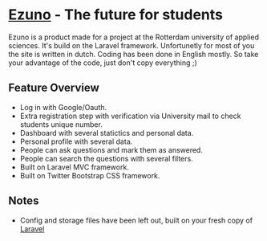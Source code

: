 # [Ezuno](http://ezuno.nl) - The future for students

Ezuno is a product made for a project at the Rotterdam university of applied sciences. It's build on the Laravel framework. Unfortunetly for most of you the site is written in dutch. Coding has been done in English mostly. So take your advantage of the code, just don't copy everything ;)


## Feature Overview

- Log in with Google/Oauth.
- Extra registration step with verification via University mail to check students unique number.
- Dashboard with several statictics and personal data.
- Personal profile with several data.
- People can ask questions and mark them as answered.
- People can search the questions with several filters.
- Built on Laravel MVC framework.
- Built on Twitter Bootstrap CSS framework.

## Notes

- Config and storage files have been left out, built on your fresh copy of [Laravel](http://laravel.com)
